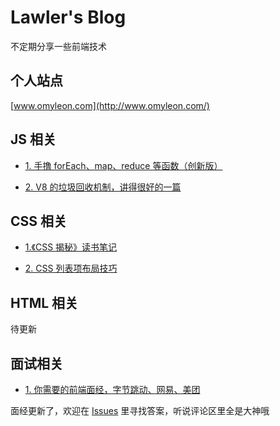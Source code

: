 # Lawler's Blog

不定期分享一些前端技术

## 个人站点

[www.omyleon.com](http://www.omyleon.com/)

## JS 相关

- [1. 手撸 forEach、map、reduce 等函数（创新版）](./js/js-array-api/index.md)

- [2. V8 的垃圾回收机制，讲得很好的一篇](https://blog.liuxuan.site/2018/04/14/v8_garbage_collection/)

## CSS 相关

- [1.《CSS 揭秘》读书笔记](./css/css-jiemi-notes/index.md)

- [2. CSS 列表项布局技巧](./css/css-item-layout/index.md)

## HTML 相关

待更新

## 面试相关

- [1. 你需要的前端面经，字节跳动、网易、美团](./interview/experience/index.md)

面经更新了，欢迎在 [Issues](https://github.com/lawler61/blog/issues) 里寻找答案，听说评论区里全是大神哦
